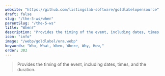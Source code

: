 ```yaml
---
website: "https://github.com/listingslab-software/goldlabelopensource"
draft: false
slug: "/the-5-ws/when"
parentSlug: "/the-5-ws"
title: "When?"
description: "Provides the timing of the event, including dates, times, and the duration."
icon: "info"
image: "/webp/goldlabel/era.webp"
keywords: "Who, What, When, Where, Why, How,"
order: 303
---
```


> Provides the timing of the event, including dates, times, and the duration.
